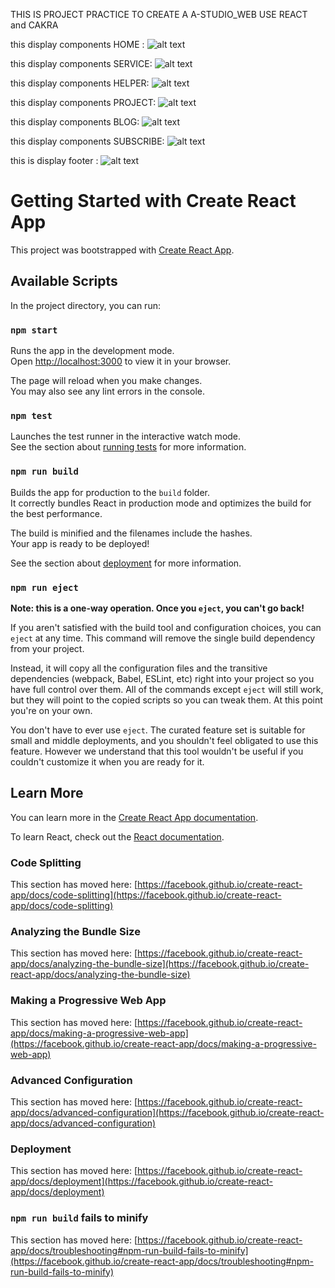 THIS IS PROJECT PRACTICE TO CREATE A A-STUDIO_WEB USE REACT and CAKRA

this display components HOME : 
![alt text](https://github.com/sulthanrizal/Reactjs-Cakra/blob/main/src/images/img-components-home.png?raw=true)

this display components SERVICE: 
![alt text](https://github.com/sulthanrizal/Reactjs-Cakra/blob/main/src/images/img-components-service.png?raw=true)

this display components HELPER: 
![alt text](https://github.com/sulthanrizal/Reactjs-Cakra/blob/main/src/images/img-components-helper.png?raw=true)

this display components PROJECT: 
![alt text](https://github.com/sulthanrizal/Reactjs-Cakra/blob/main/src/images/img-components-project.png?raw=true)

this display components BLOG: 
![alt text](https://github.com/sulthanrizal/Reactjs-Cakra/blob/main/src/images/img-components-blog.png?raw=true)

this display components SUBSCRIBE: 
![alt text](https://github.com/sulthanrizal/Reactjs-Cakra/blob/main/src/images/img-components-subscribe.png?raw=true)

this is display footer :
![alt text](https://github.com/sulthanrizal/Reactjs-Cakra/blob/main/src/images/Screen%20Shot%202024-02-09%20at%2011.14.15.png?raw=true)



# Getting Started with Create React App

This project was bootstrapped with [Create React App](https://github.com/facebook/create-react-app).

## Available Scripts

In the project directory, you can run:

### `npm start`

Runs the app in the development mode.\
Open [http://localhost:3000](http://localhost:3000) to view it in your browser.

The page will reload when you make changes.\
You may also see any lint errors in the console.

### `npm test`

Launches the test runner in the interactive watch mode.\
See the section about [running tests](https://facebook.github.io/create-react-app/docs/running-tests) for more information.

### `npm run build`

Builds the app for production to the `build` folder.\
It correctly bundles React in production mode and optimizes the build for the best performance.

The build is minified and the filenames include the hashes.\
Your app is ready to be deployed!

See the section about [deployment](https://facebook.github.io/create-react-app/docs/deployment) for more information.

### `npm run eject`

**Note: this is a one-way operation. Once you `eject`, you can't go back!**

If you aren't satisfied with the build tool and configuration choices, you can `eject` at any time. This command will remove the single build dependency from your project.

Instead, it will copy all the configuration files and the transitive dependencies (webpack, Babel, ESLint, etc) right into your project so you have full control over them. All of the commands except `eject` will still work, but they will point to the copied scripts so you can tweak them. At this point you're on your own.

You don't have to ever use `eject`. The curated feature set is suitable for small and middle deployments, and you shouldn't feel obligated to use this feature. However we understand that this tool wouldn't be useful if you couldn't customize it when you are ready for it.

## Learn More

You can learn more in the [Create React App documentation](https://facebook.github.io/create-react-app/docs/getting-started).

To learn React, check out the [React documentation](https://reactjs.org/).

### Code Splitting

This section has moved here: [https://facebook.github.io/create-react-app/docs/code-splitting](https://facebook.github.io/create-react-app/docs/code-splitting)

### Analyzing the Bundle Size

This section has moved here: [https://facebook.github.io/create-react-app/docs/analyzing-the-bundle-size](https://facebook.github.io/create-react-app/docs/analyzing-the-bundle-size)

### Making a Progressive Web App

This section has moved here: [https://facebook.github.io/create-react-app/docs/making-a-progressive-web-app](https://facebook.github.io/create-react-app/docs/making-a-progressive-web-app)

### Advanced Configuration

This section has moved here: [https://facebook.github.io/create-react-app/docs/advanced-configuration](https://facebook.github.io/create-react-app/docs/advanced-configuration)

### Deployment

This section has moved here: [https://facebook.github.io/create-react-app/docs/deployment](https://facebook.github.io/create-react-app/docs/deployment)

### `npm run build` fails to minify

This section has moved here: [https://facebook.github.io/create-react-app/docs/troubleshooting#npm-run-build-fails-to-minify](https://facebook.github.io/create-react-app/docs/troubleshooting#npm-run-build-fails-to-minify)
